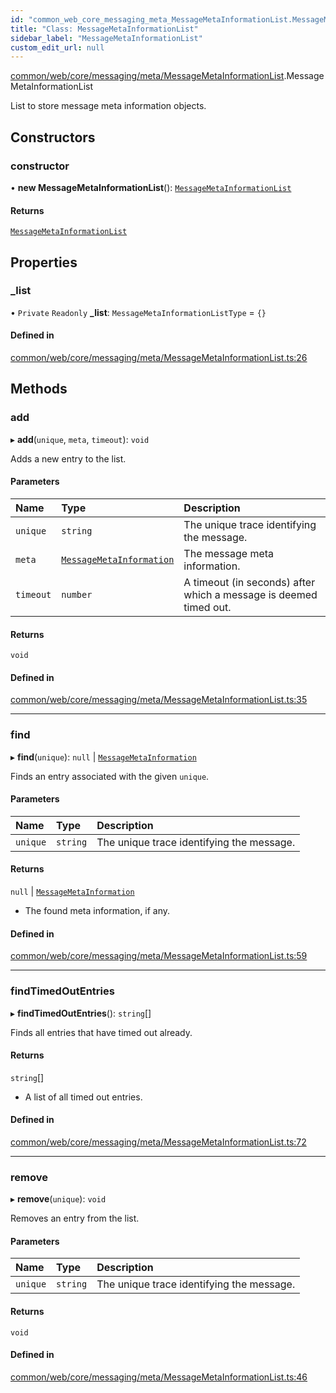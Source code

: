 ```yaml
---
id: "common_web_core_messaging_meta_MessageMetaInformationList.MessageMetaInformationList"
title: "Class: MessageMetaInformationList"
sidebar_label: "MessageMetaInformationList"
custom_edit_url: null
---
```


[common/web/core/messaging/meta/MessageMetaInformationList](../modules/common_web_core_messaging_meta_MessageMetaInformationList.md).MessageMetaInformationList

List to store message meta information objects.

## Constructors

### constructor

• **new MessageMetaInformationList**(): [`MessageMetaInformationList`](common_web_core_messaging_meta_MessageMetaInformationList.MessageMetaInformationList.md)

#### Returns

[`MessageMetaInformationList`](common_web_core_messaging_meta_MessageMetaInformationList.MessageMetaInformationList.md)

## Properties

### \_list

• `Private` `Readonly` **\_list**: `MessageMetaInformationListType` = `{}`

#### Defined in

[common/web/core/messaging/meta/MessageMetaInformationList.ts:26](https://github.com/Soroush9978/rds-ng/blob/5673246/src/common/web/core/messaging/meta/MessageMetaInformationList.ts#L26)

## Methods

### add

▸ **add**(`unique`, `meta`, `timeout`): `void`

Adds a new entry to the list.

#### Parameters

| Name | Type | Description |
| :------ | :------ | :------ |
| `unique` | `string` | The unique trace identifying the message. |
| `meta` | [`MessageMetaInformation`](common_web_core_messaging_meta_MessageMetaInformation.MessageMetaInformation.md) | The message meta information. |
| `timeout` | `number` | A timeout (in seconds) after which a message is deemed timed out. |

#### Returns

`void`

#### Defined in

[common/web/core/messaging/meta/MessageMetaInformationList.ts:35](https://github.com/Soroush9978/rds-ng/blob/5673246/src/common/web/core/messaging/meta/MessageMetaInformationList.ts#L35)

___

### find

▸ **find**(`unique`): ``null`` \| [`MessageMetaInformation`](common_web_core_messaging_meta_MessageMetaInformation.MessageMetaInformation.md)

Finds an entry associated with the given ``unique``.

#### Parameters

| Name | Type | Description |
| :------ | :------ | :------ |
| `unique` | `string` | The unique trace identifying the message. |

#### Returns

``null`` \| [`MessageMetaInformation`](common_web_core_messaging_meta_MessageMetaInformation.MessageMetaInformation.md)

- The found meta information, if any.

#### Defined in

[common/web/core/messaging/meta/MessageMetaInformationList.ts:59](https://github.com/Soroush9978/rds-ng/blob/5673246/src/common/web/core/messaging/meta/MessageMetaInformationList.ts#L59)

___

### findTimedOutEntries

▸ **findTimedOutEntries**(): `string`[]

Finds all entries that have timed out already.

#### Returns

`string`[]

- A list of all timed out entries.

#### Defined in

[common/web/core/messaging/meta/MessageMetaInformationList.ts:72](https://github.com/Soroush9978/rds-ng/blob/5673246/src/common/web/core/messaging/meta/MessageMetaInformationList.ts#L72)

___

### remove

▸ **remove**(`unique`): `void`

Removes an entry from the list.

#### Parameters

| Name | Type | Description |
| :------ | :------ | :------ |
| `unique` | `string` | The unique trace identifying the message. |

#### Returns

`void`

#### Defined in

[common/web/core/messaging/meta/MessageMetaInformationList.ts:46](https://github.com/Soroush9978/rds-ng/blob/5673246/src/common/web/core/messaging/meta/MessageMetaInformationList.ts#L46)
